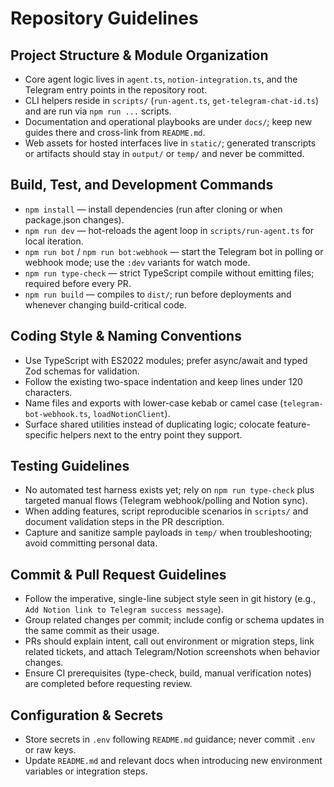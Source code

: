 # Repository Guidelines

## Project Structure & Module Organization
- Core agent logic lives in `agent.ts`, `notion-integration.ts`, and the Telegram entry points in the repository root.
- CLI helpers reside in `scripts/` (`run-agent.ts`, `get-telegram-chat-id.ts`) and are run via `npm run ...` scripts.
- Documentation and operational playbooks are under `docs/`; keep new guides there and cross-link from `README.md`.
- Web assets for hosted interfaces live in `static/`; generated transcripts or artifacts should stay in `output/` or `temp/` and never be committed.

## Build, Test, and Development Commands
- `npm install` — install dependencies (run after cloning or when package.json changes).
- `npm run dev` — hot-reloads the agent loop in `scripts/run-agent.ts` for local iteration.
- `npm run bot` / `npm run bot:webhook` — start the Telegram bot in polling or webhook mode; use the `:dev` variants for watch mode.
- `npm run type-check` — strict TypeScript compile without emitting files; required before every PR.
- `npm run build` — compiles to `dist/`; run before deployments and whenever changing build-critical code.

## Coding Style & Naming Conventions
- Use TypeScript with ES2022 modules; prefer async/await and typed Zod schemas for validation.
- Follow the existing two-space indentation and keep lines under 120 characters.
- Name files and exports with lower-case kebab or camel case (`telegram-bot-webhook.ts`, `loadNotionClient`).
- Surface shared utilities instead of duplicating logic; colocate feature-specific helpers next to the entry point they support.

## Testing Guidelines
- No automated test harness exists yet; rely on `npm run type-check` plus targeted manual flows (Telegram webhook/polling and Notion sync).
- When adding features, script reproducible scenarios in `scripts/` and document validation steps in the PR description.
- Capture and sanitize sample payloads in `temp/` when troubleshooting; avoid committing personal data.

## Commit & Pull Request Guidelines
- Follow the imperative, single-line subject style seen in git history (e.g., `Add Notion link to Telegram success message`).
- Group related changes per commit; include config or schema updates in the same commit as their usage.
- PRs should explain intent, call out environment or migration steps, link related tickets, and attach Telegram/Notion screenshots when behavior changes.
- Ensure CI prerequisites (type-check, build, manual verification notes) are completed before requesting review.

## Configuration & Secrets
- Store secrets in `.env` following `README.md` guidance; never commit `.env` or raw keys.
- Update `README.md` and relevant docs when introducing new environment variables or integration steps.
